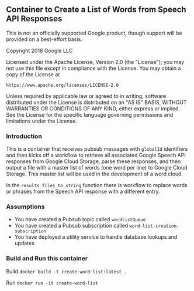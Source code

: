 ## Container to Create a List of Words from Speech API Responses

This is not an officially supported Google product, though support will be provided on a best-effort basis.

Copyright 2018 Google LLC

Licensed under the Apache License, Version 2.0 (the "License");
you may not use this file except in compliance with the License.
You may obtain a copy of the License at

    https://www.apache.org/licenses/LICENSE-2.0

Unless required by applicable law or agreed to in writing, software
distributed under the License is distributed on an "AS IS" BASIS,
WITHOUT WARRANTIES OR CONDITIONS OF ANY KIND, either express or implied.
See the License for the specific language governing permissions and
limitations under the License.


### Introduction

This is a container that receives pubsub messages with `globalId` identifiers and then
kicks off a workflow to retrieve all associated Google Speech API responses from Google
Cloud Storage, parse these responses, and then output a file with a master list of words
(one word per line) to Google Cloud Storage. This master list will be used in the
development of a word cloud.

In the `results_files_to_string` function there is workflow to replace words or phrases
from the Speech API response with a different entry.

### Assumptions

* You have created a Pubsub topic called `wordlistQueue`
* You have created a Pubsub subscription called `word-list-creation-subscription`
* You have deployed a utility service to handle database lookups and updates

### Build and Run this container

Build
`docker build -t create-word-list:latest .`

Run
`docker run -it create-word-list`
